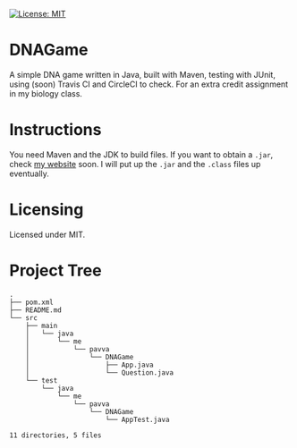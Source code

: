[![License: MIT](https://img.shields.io/badge/License-MIT-yellow.svg)](https://opensource.org/licenses/MIT)

# DNAGame

A simple DNA game written in Java, built with Maven, testing with JUnit, using (soon) Travis CI and CircleCI to check.
 For an extra credit assignment in my biology class.

# Instructions

You need Maven and the JDK to build files. If you want to obtain a `.jar`, check [my website](http://pavva.me) soon.
 I will put up the `.jar` and the `.class` files up eventually.

# Licensing

Licensed under MIT.

# Project Tree

```
.
├── pom.xml
├── README.md
└── src
    ├── main
    │   └── java
    │       └── me
    │           └── pavva
    │               └── DNAGame
    │                   ├── App.java
    │                   └── Question.java
    └── test
        └── java
            └── me
                └── pavva
                    └── DNAGame
                        └── AppTest.java

11 directories, 5 files
```
